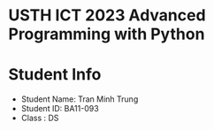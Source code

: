 USTH ICT 2023 Advanced Programming with Python
=====================================================


Student Info
=========================

* Student Name: Tran Minh Trung
* Student ID: BA11-093
* Class : DS
